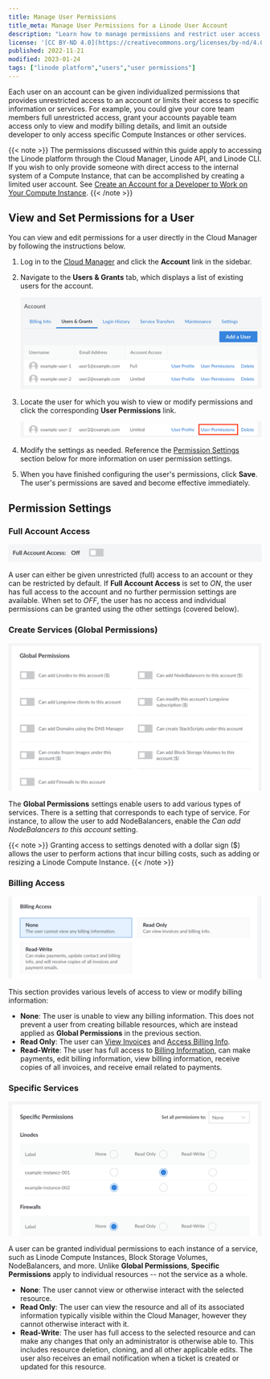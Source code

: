 ```yaml
---
title: Manage User Permissions
title_meta: Manage User Permissions for a Linode User Account
description: "Learn how to manage permissions and restrict user access on a Linode account."
license: '[CC BY-ND 4.0](https://creativecommons.org/licenses/by-nd/4.0)'
published: 2022-11-21
modified: 2023-01-24
tags: ["linode platform","users","user permissions"]
---
```


Each user on an account can be given individualized permissions that provides unrestricted access to an account or limits their access to specific information or services. For example, you could give your core team members full unrestricted access, grant your accounts payable team access only to view and modify billing details, and limit an outside developer to only access specific Compute Instances or other services.

{{< note >}}
The permissions discussed within this guide apply to accessing the Linode platform through the Cloud Manager, Linode API, and Linode CLI. If you wish to only provide someone with direct access to the internal system of a Compute Instance, that can be accomplished by creating a limited user account. See [Create an Account for a Developer to Work on Your Compute Instance](/docs/guides/create-limited-developer-account/).
{{< /note >}}

## View and Set Permissions for a User

You can view and edit permissions for a user directly in the Cloud Manager by following the instructions below.

1. Log in to the [Cloud Manager](https://cloud.linode.com) and click the **Account** link in the sidebar.

1. Navigate to the **Users & Grants** tab, which displays a list of existing users for the account.

    ![Screenshot of the Users & Grants tab in the Cloud Manager](list-of-users.png)

1. Locate the user for which you wish to view or modify permissions and click the corresponding **User Permissions** link.

    ![Screenshot of the link to edit a user's permissions.](user-permissions-link.png)

1. Modify the settings as needed. Reference the [Permission Settings](#permission-settings) section below for more information on user permission settings.

1. When you have finished configuring the user's permissions, click **Save**. The user's permissions are saved and become effective immediately.

## Permission Settings

### Full Account Access

![Full Account Access](user-permissions-account-access.png)

A user can either be given unrestricted (full) access to an account or they can be restricted by default. If **Full Account Access** is set to *ON*, the user has full access to the account and no further permission settings are available. When set to *OFF*, the user has no access and individual permissions can be granted using the other settings (covered below).

### Create Services (Global Permissions)

![Global Permissions](user-permissions-global-permissions.png)

The **Global Permissions** settings enable users to add various types of services. There is a setting that corresponds to each type of service. For instance, to allow the user to add NodeBalancers, enable the *Can add NodeBalancers to this account* setting.

{{< note >}}
Granting access to settings denoted with a dollar sign ($) allows the user to perform actions that incur billing costs, such as adding or resizing a Linode Compute Instance.
{{< /note >}}

### Billing Access

![Billing Access](user-permissions-billing-access.png)

This section provides various levels of access to view or modify billing information:

- **None**: The user is unable to view any billing information. This does not prevent a user from creating billable resources, which are instead applied as **Global Permissions** in the previous section.
- **Read Only**: The user can [View Invoices](/docs/products/platform/billing/guides/view-history/) and [Access Billing Info](/docs/products/platform/billing/guides/access-billing/).
- **Read-Write**: The user has full access to [Billing Information](/docs/products/platform/billing/guides/access-billing/), can make payments, edit billing information, view billing information, receive copies of all invoices, and receive email related to payments.

### Specific Services

![Specific Services](user-permissions-specific-access.png)

A user can be granted individual permissions to each instance of a service, such as Linode Compute Instances, Block Storage Volumes, NodeBalancers, and more. Unlike **Global Permissions**, **Specific Permissions** apply to individual resources -- not the service as a whole.

- **None**: The user cannot view or otherwise interact with the selected resource.
- **Read Only**: The user can view the resource and all of its associated information typically visible within the Cloud Manager, however they cannot otherwise interact with it.
- **Read-Write**: The user has full access to the selected resource and can make any changes that only an administrator is otherwise able to. This includes resource deletion, cloning, and all other applicable edits. The user also receives an email notification when a ticket is created or updated for this resource.